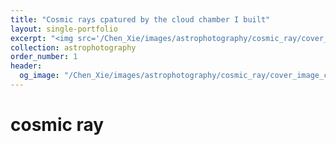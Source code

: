```yaml
---
title: "Cosmic rays cpatured by the cloud chamber I built"
layout: single-portfolio
excerpt: "<img src='/Chen_Xie/images/astrophotography/cosmic_ray/cover_image_cosmic_ray.png' alt=''>"
collection: astrophotography
order_number: 1
header: 
  og_image: "/Chen_Xie/images/astrophotography/cosmic_ray/cover_image_cosmic_ray.png"
---
```



# cosmic ray

